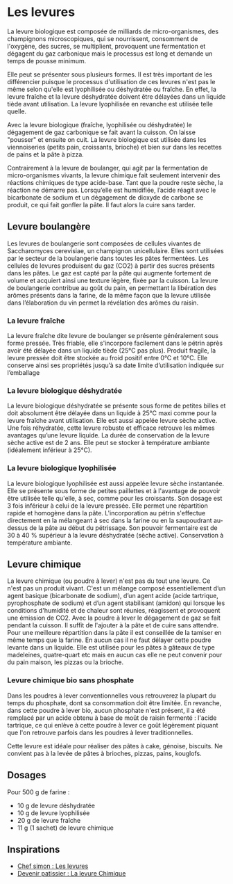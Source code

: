 # Les levures

La levure biologique est composée de milliards de micro-organismes, des champignons microscopiques, qui se nourrissent, consomment de l'oxygène, des sucres, se multiplient, provoquent une fermentation et dégagent du gaz carbonique mais le processus est long et demande un temps de pousse minimum.

Elle peut se présenter sous plusieurs formes. Il est très important de les différencier puisque le processus d'utilisation de ces levures n'est pas le même selon qu'elle est lyophilisée ou déshydratée ou fraîche. En effet, la levure fraîche et la levure déshydratée doivent être délayées dans un liquide tiède avant utilisation. La levure lyophilisée en revanche est utilisée telle quelle.

Avec la levure biologique (fraîche, lyophilisée ou déshydratée) le dégagement de gaz carbonique se fait avant la cuisson. On laisse "pousser" et ensuite on cuit. La levure biologique est utilisée dans les viennoiseries (petits pain, croissants, brioche) et bien sur dans les recettes de pains et la pâte à pizza.

Contrairement à la levure de boulanger, qui agit par la fermentation de micro-organismes vivants, la levure chimique fait seulement intervenir des réactions chimiques de type acide-base. Tant que la poudre reste sèche, la réaction ne démarre pas. Lorsqu’elle est humidifiée, l’acide réagit avec le bicarbonate de sodium et un dégagement de dioxyde de carbone se produit, ce qui fait gonfler la pâte. Il faut alors la cuire sans tarder.


## Levure boulangère

Les levures de boulangerie sont composées de cellules vivantes de Saccharomyces cerevisiae, un champignon unicellulaire. Elles sont utilisées par le secteur de la boulangerie dans toutes les pâtes fermentées. Les cellules de levures produisent du gaz (CO2) à partir des sucres présents dans les pâtes. Le gaz est capté par la pâte qui augmente fortement de volume et acquiert ainsi une texture légère, fixée par la cuisson. La levure de boulangerie contribue au goût du pain, en permettant la libération des arômes présents dans la farine, de la même façon que la levure utilisée dans l’élaboration du vin permet la révélation des arômes du raisin.


### La levure fraîche

La levure fraîche dite levure de boulanger se présente généralement sous forme pressée. Très friable, elle s'incorpore facilement dans le pétrin après avoir été délayée dans un liquide tiède (25°C pas plus). Produit fragile, la levure pressée doit être stockée au froid positif entre 0°C et 10°C. Elle conserve ainsi ses propriétés jusqu’à sa date limite d’utilisation indiquée sur l’emballage


### La levure biologique déshydratée

La levure biologique déshydratée se présente sous forme de petites billes et doit absolument être délayée dans un liquide à 25°C maxi comme pour la levure fraîche avant utilisation. Elle est aussi appelée levure sèche active. Une fois réhydratée, cette levure robuste et efficace retrouve les mêmes avantages qu’une levure liquide. La durée de conservation de la levure sèche active est de 2 ans. Elle peut se stocker à température ambiante (idéalement inférieur à 25°C).

### La levure biologique lyophilisée

La levure biologique lyophilisée est aussi appelée levure sèche instantanée. Elle se présente sous forme de petites paillettes et à l'avantage de pouvoir être utilisée telle qu'elle, à sec, comme pour les croissants. Son dosage est 3 fois inférieur à celui de la levure pressée. Elle permet une répartition rapide et homogène dans la pâte. L'incorporation au pétrin s'effectue directement en la mélangeant à sec dans la farine ou en la saupoudrant au-dessus de la pâte au début du pétrissage. Son pouvoir fermentaire est de 30 à 40 % supérieur à la levure déshydratée (sèche active). Conservation à température ambiante.

## Levure chimique

La levure chimique (ou poudre à lever) n'est pas du tout une levure. Ce n'est pas un produit vivant. C'est un mélange composé essentiellement d’un agent basique (bicarbonate de sodium), d’un agent acide (acide tartrique, pyrophosphate de sodium) et d’un agent stabilisant (amidon) qui lorsque les conditions d'humidité et de chaleur sont réunies, réagissent et provoquent une émission de CO2. Avec la poudre à lever le dégagement de gaz se fait pendant la cuisson. Il suffit de l'ajouter à la pâte et de cuire sans attendre. Pour une meilleure répartition dans la pâte il est conseillée de la tamiser en même temps que la farine. En aucun cas il ne faut délayer cette poudre levante dans un liquide. Elle est utilisée pour les pâtes à gâteaux de type madeleines, quatre-quart etc mais en aucun cas elle ne peut convenir pour du pain maison, les pizzas ou la brioche.

### Levure chimique bio sans phosphate

Dans les poudres à lever conventionnelles vous retrouverez la plupart du temps du phosphate, dont sa consommation doit être limitée. En revanche, dans cette poudre à lever bio, aucun phosphate n'est présent, il a été remplacé par un acide obtenu à base de moût de raisin fermenté : l'acide tartrique, ce qui enlève à cette poudre à lever ce goût légèrement piquant que l'on retrouve parfois dans les poudres à lever traditionnelles.

Cette levure est idéale pour réaliser des pâtes à cake, génoise, biscuits. Ne convient pas à la levée de pâtes à brioches, pizzas, pains, kouglofs.

## Dosages

Pour 500 g de farine :

* 10 g de levure déshydratée
* 10 g de levure lyophilisée
* 20 g de levure fraîche
* 11 g (1 sachet) de levure chimique

## Inspirations

* [Chef simon : Les levures](https://chefsimon.com/articles/produits-les-levures)
* [Devenir patissier : La levure Chimique](https://devenirpatissier.fr/la-levure-chimique/)